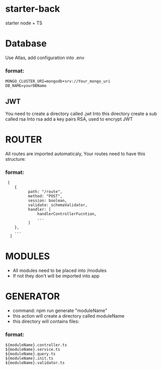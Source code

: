 # starter-back
starter node + TS

# Database
  Use Atlas, add configuration into .env
  ### format:
    MONGO_CLUSTER_URI=mongodb+srv://Your_mongo_uri
    DB_NAME=yourDBName

## JWT
  You need to create a directory called .jwt
  Into this directory create a sub called rsa
  Into rsa add a key pairs RSA, used to encrypt JWT

# ROUTER
  All routes are imported automaticaly,
  Your routes need to have this structure:
   ### format:
     [
        {
              path: "/route",
              method: "POST",
              session: boolean,
              validate: schemaValidator,
              handler: [
                  handlerControllerFucntion,
                  ...
              ]
        },
        ...
      ]

# MODULES
  - All modules need to be placed into /modules
  - If not they don't will be imported into app
  
# GENERATOR
  - command: npm run generate "moduleName"
  - this action will create a directory called moduleName
  - this directory will contains files:
  ### format:
    ${moduleName}.controller.ts
    ${moduleName}.service.ts
    ${moduleName}.query.ts
    ${moduleName}.init.ts
    ${moduleName}.validator.ts
